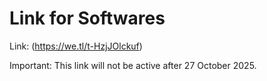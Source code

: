 
# Link for Softwares

Link: (https://we.tl/t-HzjJOlckuf)

Important: This link will not be active after 27 October 2025. 